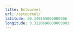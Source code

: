 ```yaml
---
title: Estourmel
url: /estourmel/
latitude: 50.149195000000006
longitude: 3.3220696000000003
---
```

